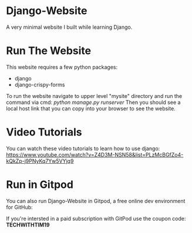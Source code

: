 # Django-Website
A very minimal website I built while learning Django.

# Run The Website
This website requires a few python packages:
- django
- django-crispy-forms

To run the website navigate to upper level "mysite" directory and run the command via cmd: *python manage.py runserver*
Then you should see a local host link that you can copy into your browser to see the website.

# Video Tutorials
You can watch these video tutorials to learn how to use django: https://www.youtube.com/watch?v=Z4D3M-NSN58&list=PLzMcBGfZo4-kQkZp-j9PNyKq7Yw5VYjq9

# Run in Gitpod

You can also run Django-Website in Gitpod, a free online dev environment for GitHub:

If you're intersted in a paid subscription with GitPod use the coupon code: **TECHWITHTIM19**
